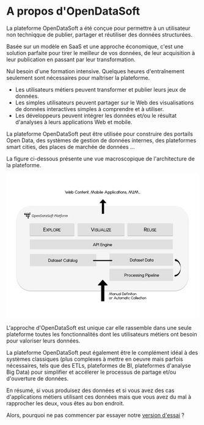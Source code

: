 # A propos d'OpenDataSoft

La plateforme OpenDataSoft a été conçue pour permettre à un utilisateur non techniqque de publier, partager et réutiliser des données structurées.

Basée sur un modèle en SaaS et une approche économique, c'est une solution parfaite pour tirer le meilleur de vos données, de leur acquisition à leur publication en passant par leur transformation.

Nul besoin d'une formation intensive. Quelques heures d'entraînement seulement sont nécessaires pour maîtriser la plateforme.

 * Les utilisateurs métiers peuvent transformer et publier leurs jeux de données.
 * Les simples utilisateurs peuvent partager sur le Web des visualisations de données interactives simples à comprendre et à utiliser.
 * Les développeurs peuvent intégrer les données et/ou le résultat d'analyses à leurs applications Web et mobile.
 
La plateforme OpenDataSoft peut être utilisée pour construire des portails Open Data, des systèmes de gestion de données internes, des plateformes smart cities, des places de marchée de données ...

La figure ci-dessous présente une vue macroscopique de l'architecture de la plateforme.

![Architecture](simple-architecture-model.jpg)

L'approche d'OpenDataSoft est unique car elle rassemble dans une seule plateforme toutes les fonctionnalités dont les utilisateurs métiers ont besoin pour valoriser leurs données.

La plateforme OpenDataSoft peut également être le complément idéal à des systèmes classiques (plus complexes à mettre en oeuvre mais parfois nécessaires, tels que des ETLs, plateformes de BI, plateformes d'analyse Big Data) pour simplifier et accélerer le processus de partage et/ou d'ouverture de données.

En résumé, si vous produisez des données et si vous avez des cas d'applications métiers utilisant ces données mais que vous avez du mal à rapprocher les deux, vous êtes au bon endroit.

Alors, pourquoi ne pas commencer par essayer notre [version d'essai](http://playground.opendatasoft.com/signup) ?